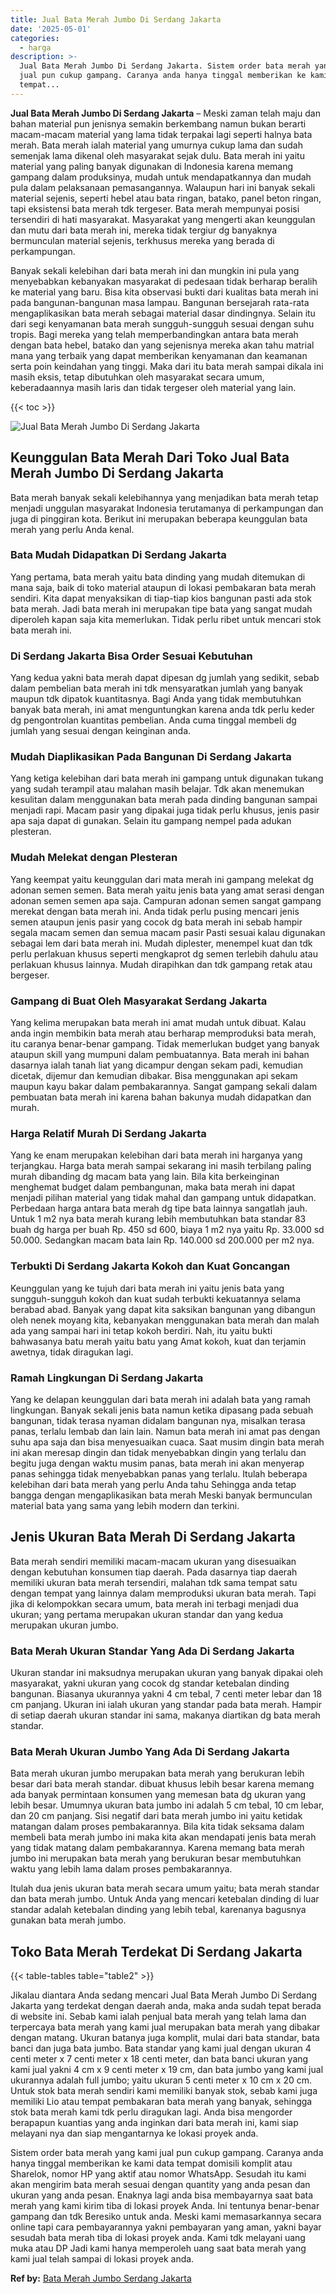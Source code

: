 ```yaml
---
title: Jual Bata Merah Jumbo Di Serdang Jakarta
date: '2025-05-01'
categories:
  - harga
description: >-
  Jual Bata Merah Jumbo Di Serdang Jakarta. Sistem order bata merah yang kami
  jual pun cukup gampang. Caranya anda hanya tinggal memberikan ke kami data
  tempat...
---
```


**Jual Bata Merah Jumbo Di Serdang Jakarta** – Meski zaman telah maju dan bahan material pun jenisnya semakin berkembang namun bukan berarti macam-macam material yang lama tidak terpakai lagi seperti halnya bata merah. Bata merah ialah material yang umurnya cukup lama dan sudah semenjak lama dikenal oleh masyarakat sejak dulu. Bata merah ini yaitu material yang paling banyak digunakan di Indonesia karena memang gampang dalam produksinya, mudah untuk mendapatkannya dan mudah pula dalam pelaksanaan pemasangannya. Walaupun hari ini banyak sekali material sejenis, seperti hebel atau bata ringan, batako, panel beton ringan, tapi eksistensi bata merah tdk tergeser. Bata merah mempunyai posisi tersendiri di hati masyarakat. Masyarakat yang mengerti akan keunggulan dan mutu dari bata merah ini, mereka tidak tergiur dg banyaknya bermunculan material sejenis, terkhusus mereka yang berada di perkampungan.

Banyak sekali kelebihan dari bata merah ini dan mungkin ini pula yang menyebabkan kebanyakan masyarakat di pedesaan tidak berharap beralih ke material yang baru. Bisa kita observasi bukti dari kualitas bata merah ini pada bangunan-bangunan masa lampau. Bangunan bersejarah rata-rata mengaplikasikan bata merah sebagai material dasar dindingnya. Selain itu dari segi kenyamanan bata merah sungguh-sungguh sesuai dengan suhu tropis. Bagi mereka yang telah memperbandingkan antara bata merah dengan bata hebel, batako dan yang sejenisnya mereka akan tahu matrial mana yang terbaik yang dapat memberikan kenyamanan dan keamanan serta poin keindahan yang tinggi. Maka dari itu bata merah sampai dikala ini masih eksis, tetap dibutuhkan oleh masyarakat secara umum, keberadaannya masih laris dan tidak tergeser oleh material yang lain.

{{< toc >}}

![Jual Bata Merah Jumbo Di Serdang Jakarta](/images/jual-bata-merah-32.png)

## Keunggulan Bata Merah Dari Toko Jual Bata Merah Jumbo Di Serdang Jakarta

Bata merah banyak sekali kelebihannya yang menjadikan bata merah tetap menjadi unggulan masyarakat Indonesia terutamanya di perkampungan dan juga di pinggiran kota. Berikut ini merupakan beberapa keunggulan bata merah yang perlu Anda kenal.

### Bata Mudah Didapatkan Di Serdang Jakarta

Yang pertama, bata merah yaitu bata dinding yang mudah ditemukan di mana saja, baik di toko material ataupun di lokasi pembakaran bata merah sendiri. Kita dapat menyaksikan di tiap-tiap kios bangunan pasti ada stok bata merah. Jadi bata merah ini merupakan tipe bata yang sangat mudah diperoleh kapan saja kita memerlukan. Tidak perlu ribet untuk mencari stok bata merah ini.

### Di Serdang Jakarta Bisa Order Sesuai Kebutuhan

Yang kedua yakni bata merah dapat dipesan dg jumlah yang sedikit, sebab dalam pembelian bata merah ini tdk mensyaratkan jumlah yang banyak maupun tdk dipatok kuantitasnya. Bagi Anda yang tidak membutuhkan banyak bata merah, ini amat menguntungkan karena anda tdk perlu keder dg pengontrolan kuantitas pembelian. Anda cuma tinggal membeli dg jumlah yang sesuai dengan keinginan anda.

### Mudah Diaplikasikan Pada Bangunan Di Serdang Jakarta

Yang ketiga kelebihan dari bata merah ini gampang untuk digunakan tukang yang sudah terampil atau malahan masih belajar. Tdk akan menemukan kesulitan dalam menggunakan bata merah pada dinding bangunan sampai menjadi rapi. Macam pasir yang dipakai juga tidak perlu khusus, jenis pasir apa saja dapat di gunakan. Selain itu gampang nempel pada adukan plesteran.

### Mudah Melekat dengan Plesteran

Yang keempat yaitu keunggulan dari mata merah ini gampang melekat dg adonan semen semen. Bata merah yaitu jenis bata yang amat serasi dengan adonan semen semen apa saja. Campuran adonan semen sangat gampang merekat dengan bata merah ini. Anda tidak perlu pusing mencari jenis semen ataupun jenis pasir yang cocok dg bata merah ini sebab hampir segala macam semen dan semua macam pasir Pasti sesuai kalau digunakan sebagai lem dari bata merah ini. Mudah diplester, menempel kuat dan tdk perlu perlakuan khusus seperti mengkaprot dg semen terlebih dahulu atau perlakuan khusus lainnya. Mudah dirapihkan dan tdk gampang retak atau bergeser.

### Gampang di Buat Oleh Masyarakat Serdang Jakarta

Yang kelima merupakan bata merah ini amat mudah untuk dibuat. Kalau anda ingin membikin bata merah atau berharap memproduksi bata merah, itu caranya benar-benar gampang. Tidak memerlukan budget yang banyak ataupun skill yang mumpuni dalam pembuatannya. Bata merah ini bahan dasarnya ialah tanah liat yang dicampur dengan sekam padi, kemudian dicetak, dijemur dan kemudian dibakar. Bisa menggunakan api sekam maupun kayu bakar dalam pembakarannya. Sangat gampang sekali dalam pembuatan bata merah ini karena bahan bakunya mudah didapatkan dan murah.

### Harga Relatif Murah Di Serdang Jakarta

Yang ke enam merupakan kelebihan dari bata merah ini harganya yang terjangkau. Harga bata merah sampai sekarang ini masih terbilang paling murah dibanding dg macam bata yang lain. Bila kita berkeinginan menghemat budget dalam pembangunan, maka bata merah ini dapat menjadi pilihan material yang tidak mahal dan gampang untuk didapatkan. Perbedaan harga antara bata merah dg tipe bata lainnya sangatlah jauh. Untuk 1 m2 nya bata merah kurang lebih membutuhkan bata standar 83 buah dg harga per buah Rp. 450 sd 600, biaya 1 m2 nya yaitu Rp. 33.000 sd 50.000. Sedangkan macam bata lain Rp. 140.000 sd 200.000 per m2 nya.

### Terbukti Di Serdang Jakarta Kokoh dan Kuat Goncangan

Keunggulan yang ke tujuh dari bata merah ini yaitu jenis bata yang sungguh-sungguh kokoh dan kuat sudah terbukti kekuatannya selama berabad abad. Banyak yang dapat kita saksikan bangunan yang dibangun oleh nenek moyang kita, kebanyakan menggunakan bata merah dan malah ada yang sampai hari ini tetap kokoh berdiri. Nah, itu yaitu bukti bahwasanya batu merah yaitu batu yang Amat kokoh, kuat dan terjamin awetnya, tidak diragukan lagi.

### Ramah Lingkungan Di Serdang Jakarta

Yang ke delapan keunggulan dari bata merah ini adalah bata yang ramah lingkungan. Banyak sekali jenis bata namun ketika dipasang pada sebuah bangunan, tidak terasa nyaman didalam bangunan nya, misalkan terasa panas, terlalu lembab dan lain lain. Namun bata merah ini amat pas dengan suhu apa saja dan bisa menyesuaikan cuaca. Saat musim dingin bata merah ini akan meresap dingin dan tidak menyebabkan dingin yang terlalu dan begitu juga dengan waktu musim panas, bata merah ini akan menyerap panas sehingga tidak menyebabkan panas yang terlalu. Itulah beberapa kelebihan dari bata merah yang perlu Anda tahu Sehingga anda tetap bangga dengan mengaplikasikan bata merah Meski banyak bermunculan material bata yang sama yang lebih modern dan terkini.

## Jenis Ukuran Bata Merah Di Serdang Jakarta

Bata merah sendiri memiliki macam-macam ukuran yang disesuaikan dengan kebutuhan konsumen tiap daerah. Pada dasarnya tiap daerah memiliki ukuran bata merah tersendiri, malahan tdk sama tempat satu dengan tempat yang lainnya dalam memproduksi ukuran bata merah. Tapi jika di kelompokkan secara umum, bata merah ini terbagi menjadi dua ukuran; yang pertama merupakan ukuran standar dan yang kedua merupakan ukuran jumbo.

### Bata Merah Ukuran Standar Yang Ada Di Serdang Jakarta

Ukuran standar ini maksudnya merupakan ukuran yang banyak dipakai oleh masyarakat, yakni ukuran yang cocok dg standar ketebalan dinding bangunan. Biasanya ukurannya yakni 4 cm tebal, 7 centi meter lebar dan 18 cm panjang. Ukuran ini ialah ukuran yang standar pada bata merah. Hampir di setiap daerah ukuran standar ini sama, makanya diartikan dg bata merah standar.

### Bata Merah Ukuran Jumbo Yang Ada Di Serdang Jakarta

Bata merah ukuran jumbo merupakan bata merah yang berukuran lebih besar dari bata merah standar. dibuat khusus lebih besar karena memang ada banyak permintaan konsumen yang memesan bata dg ukuran yang lebih besar. Umumnya ukuran bata jumbo ini adalah 5 cm tebal, 10 cm lebar, dan 20 cm panjang. Sisi negatif dari bata merah jumbo ini yaitu ketidak matangan dalam proses pembakarannya. Bila kita tidak seksama dalam membeli bata merah jumbo ini maka kita akan mendapati jenis bata merah yang tidak matang dalam pembakarannya. Karena memang bata merah jumbo ini merupakan bata merah yang berukuran besar membutuhkan waktu yang lebih lama dalam proses pembakarannya.

Itulah dua jenis ukuran bata merah secara umum yaitu; bata merah standar dan bata merah jumbo. Untuk Anda yang mencari ketebalan dinding di luar standar adalah ketebalan dinding yang lebih tebal, karenanya bagusnya gunakan bata merah jumbo.

## Toko Bata Merah Terdekat Di Serdang Jakarta

{{< table-tables table="table2" >}}

Jikalau diantara Anda sedang mencari Jual Bata Merah Jumbo Di Serdang Jakarta yang terdekat dengan daerah anda, maka anda sudah tepat berada di website ini. Sebab kami ialah penjual bata merah yang telah lama dan terpercaya bata merah yang kami jual merupakan bata merah yang dibakar dengan matang. Ukuran batanya juga komplit, mulai dari bata standar, bata banci dan juga bata jumbo. Bata standar yang kami jual dengan ukuran 4 centi meter x 7 centi meter x 18 centi meter, dan bata banci ukuran yang kami jual yakni 4 cm x 9 centi meter x 19 cm, dan bata jumbo yang kami jual ukurannya adalah full jumbo; yaitu ukuran 5 centi meter x 10 cm x 20 cm. Untuk stok bata merah sendiri kami memiliki banyak stok, sebab kami juga memiliki Lio atau tempat pembakaran bata merah yang banyak, sehingga stok bata merah kami tdk perlu diragukan lagi. Anda bisa mengorder berapapun kuantias yang anda inginkan dari bata merah ini, kami siap melayani nya dan siap mengantarnya ke lokasi proyek anda.

Sistem order bata merah yang kami jual pun cukup gampang. Caranya anda hanya tinggal memberikan ke kami data tempat domisili komplit atau Sharelok, nomor HP yang aktif atau nomor WhatsApp. Sesudah itu kami akan mengirim bata merah sesuai dengan quantity yang anda pesan dan ukuran yang anda pesan. Enaknya lagi anda bisa membayarnya saat bata merah yang kami kirim tiba di lokasi proyek Anda. Ini tentunya benar-benar gampang dan tdk Beresiko untuk anda. Meski kami memasarkannya secara online tapi cara pembayarannya yakni pembayaran yang aman, yakni bayar sesudah bata merah tiba di lokasi proyek anda. Kami tdk melayani uang muka atau DP Jadi kami hanya memperoleh uang saat bata merah yang kami jual telah sampai di lokasi proyek anda.

**Ref by:** [Bata Merah Jumbo Serdang Jakarta](https://id.wikipedia.org/wiki/Bata)
